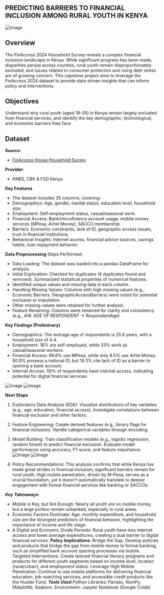 ## PREDICTING BARRIERS TO FINANCIAL INCLUSION AMONG RURAL YOUTH IN KENYA
![image](https://github.com/user-attachments/assets/2b9cae88-bb05-458e-864d-ff57cb10bb89)


## Overview
The FinAccess 2024 Household Survey reveals a complex financial inclusion landscape in Kenya. While significant progress has been made, disparities persist across counties, rural youth remain disproportionately excluded, and issues related to consumer protection and rising debt stress are of growing concern. This capstone project aims to leverage the FinAccess 2024 dataset to provide data-driven insights that can inform policy and interventions. 
## Objectives
Understand why rural youth (aged 18–35) in Kenya remain largely excluded from financial services, and identify the key demographic, technological, and economic barriers they face
## Dataset 
**Source**: 
- [FinAccess House Household Survey](https://docs.google.com/spreadsheets/d/1kBfKMxkdPoYKvh9-SgLOaMNhBedn411l/edit?usp=sharing&ouid=115471613002921533452&rtpof=true&sd=true)
  
**Provider**:
- KNBS, CBK & FSD Kenya.
  
**Key Features**
- The dataset includes 35 columns, covering:
- Demographics: Age, gender, marital status, education level, household size.
- Employment: Self-employment status, casual/seasonal work.
- Financial Access: Bank/microfinance account usage, mobile money services (MPesa, Airtel Money), SACCO membership.
- Barriers: Economic constraints, lack of ID, geographic access issues, trust in financial institutions.
- Behavioral Insights: Internet access, financial advice sources, savings habits, loan repayment behavior.

**Data Preprocessing**
Steps Performed:
- Data Loading: The dataset was loaded into a pandas DataFrame for analysis.
- Initial Exploration:
 Checked for duplicates (4 duplicates found and removed).
 Summarized statistical properties of numerical features.
- Identified unique values and missing data in each column.
- Handling Missing Values:
  Columns with high missing values (e.g., Economic Barriers, GeographicAccessBarriers) were noted for potential exclusion or imputation.
- Other missing values were retained for further analysis.
- Feature Renaming: Columns were renamed for clarity and consistency (e.g., A18. AGE OF RESPONDENT → RespondentAge).

**Key Findings (Preliminary)**
- Demographics: The average age of respondents is 25.6 years, with a household size of 4.4.
- Employment: 18% are self-employed, while 33% work as casual/seasonal workers.
- Financial Access:
  99.6% use MPesa, while only 8.5% use Airtel Money.
 80.8% possess a national ID, but 19.3% cite lack of ID as a barrier to opening a bank account.
- Internet Access: 59% of respondents have internet access, indicating potential for digital financial services.

![image](https://github.com/user-attachments/assets/64a99cd5-5c56-4686-9f09-256602b6f769) 
![image](https://github.com/user-attachments/assets/65994db8-35af-4279-b710-a6103c4409c8)

**Next Steps**
1. Exploratory Data Analysis (EDA):
Visualize distributions of key variables (e.g., age, education, financial access).
Investigate correlations between financial exclusion and other factors.
2. Feature Engineering:
Create derived features (e.g., binary flags for financial inclusion).
Handle categorical variables through encoding.
3. Model Building:
Train classification models (e.g., logistic regression, random forest) to predict financial exclusion.
Evaluate model performance using accuracy, F1-score, and feature importance.
![image](https://github.com/user-attachments/assets/00d162e7-6fe2-4813-bc2a-469602d58f51)
![image](https://github.com/user-attachments/assets/9fd1c0ae-c6ed-482f-a594-d0cab265c5da)

5. Policy Recommendations:
This analysis confirms that while Kenya has made great strides in financial inclusion, significant barriers remain for rural youth. High mobile penetration, driven by M-Pesa, serves as a crucial foundation, yet it doesn't automatically translate to deeper engagement with formal financial services like banking or SACCOs.

***Key Takeaways:***
- Mobile is Key, but Not Enough: Nearly all youth are on mobile money, but a large portion remain unbanked, especially in rural areas.
- Economic Factors Dominate: Age, monthly expenditure, and household size are the strongest predictors of financial behavior, highlighting the importance of income and life stage.
- A Digital and Economic Divide Persists: Rural youth have less internet access and lower average expenditures, creating a dual barrier to digital financial services.
***Policy Implications:***
Bridge the Gap: Develop policies and products that bridge the gap from mobile money to formal banking, such as simplified bank account opening processes via mobile.
Targeted Interventions: Create tailored financial literacy programs and products for different youth segments based on income level, location (rural/urban), and employment status.
Leverage High Mobile Penetration: Continue to use mobile platforms for delivering financial education, job-matching services, and accessible credit products like the Hustler Fund.
***Tools Used***
Python Libraries: Pandas, NumPy, Matplotlib, Seaborn.
Environment: Jupyter Notebook (Google Colab).





